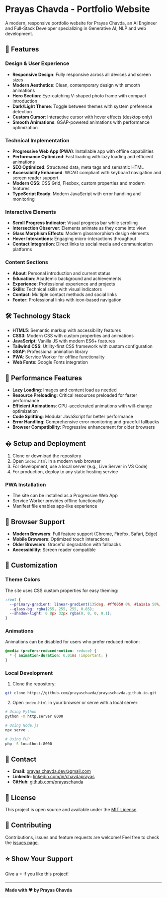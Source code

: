 # Prayas Chavda - Portfolio Website

A modern, responsive portfolio website for Prayas Chavda, an AI Engineer and Full-Stack Developer specializing in Generative AI, NLP and web development.

## 🌟 Features

### Design & User Experience
- **Responsive Design**: Fully responsive across all devices and screen sizes
- **Modern Aesthetics**: Clean, contemporary design with smooth animations
- **Hero Section**: Eye-catching V-shaped photo frame with compact introduction
- **Dark/Light Theme**: Toggle between themes with system preference detection
- **Custom Cursor**: Interactive cursor with hover effects (desktop only)
- **Smooth Animations**: GSAP-powered animations with performance optimization

### Technical Implementation
- **Progressive Web App (PWA)**: Installable app with offline capabilities
- **Performance Optimized**: Fast loading with lazy loading and efficient animations
- **SEO Optimized**: Structured data, meta tags and semantic HTML
- **Accessibility Enhanced**: WCAG compliant with keyboard navigation and screen reader support
- **Modern CSS**: CSS Grid, Flexbox, custom properties and modern features
- **TypeScript Ready**: Modern JavaScript with error handling and monitoring

### Interactive Elements
- **Scroll Progress Indicator**: Visual progress bar while scrolling
- **Intersection Observer**: Elements animate as they come into view
- **Glass Morphism Effects**: Modern glassmorphism design elements
- **Hover Interactions**: Engaging micro-interactions throughout
- **Contact Integration**: Direct links to social media and communication platforms

### Content Sections
- **About**: Personal introduction and current status
- **Education**: Academic background and achievements
- **Experience**: Professional experience and projects
- **Skills**: Technical skills with visual indicators
- **Contact**: Multiple contact methods and social links
- **Footer**: Professional links with icon-based navigation

## 🛠️ Technology Stack

- **HTML5**: Semantic markup with accessibility features
- **CSS3**: Modern CSS with custom properties and animations
- **JavaScript**: Vanilla JS with modern ES6+ features
- **Tailwind CSS**: Utility-first CSS framework with custom configuration
- **GSAP**: Professional animation library
- **PWA**: Service Worker for offline functionality
- **Web Fonts**: Google Fonts integration

## 🚀 Performance Features

- **Lazy Loading**: Images and content load as needed
- **Resource Preloading**: Critical resources preloaded for faster performance
- **Efficient Animations**: GPU-accelerated animations with will-change optimization
- **Code Splitting**: Modular JavaScript for better performance
- **Error Handling**: Comprehensive error monitoring and graceful fallbacks
- **Browser Compatibility**: Progressive enhancement for older browsers

## � Setup and Deployment

1. Clone or download the repository
2. Open `index.html` in a modern web browser
3. For development, use a local server (e.g., Live Server in VS Code)
4. For production, deploy to any static hosting service

### PWA Installation
- The site can be installed as a Progressive Web App
- Service Worker provides offline functionality
- Manifest file enables app-like experience

## 📱 Browser Support

- **Modern Browsers**: Full feature support (Chrome, Firefox, Safari, Edge)
- **Mobile Browsers**: Optimized touch interactions
- **Older Browsers**: Graceful degradation with fallbacks
- **Accessibility**: Screen reader compatible

## 🎨 Customization

### Theme Colors
The site uses CSS custom properties for easy theming:
```css
:root {
  --primary-gradient: linear-gradient(135deg, #ff0050 0%, #1a1a1a 50%, #00d4ff 100%);
  --glass-bg: rgba(255, 255, 255, 0.85);
  --shadow-light: 0 8px 32px rgba(0, 0, 0, 0.1);
}
```

### Animations
Animations can be disabled for users who prefer reduced motion:
```css
@media (prefers-reduced-motion: reduce) {
  * { animation-duration: 0.01ms !important; }
}
```

### Local Development

1. Clone the repository:
```bash
git clone https://github.com/prayaschavda/prayaschavda.github.io.git
```

2. Open `index.html` in your browser or serve with a local server:
```bash
# Using Python
python -m http.server 8000

# Using Node.js
npx serve .

# Using PHP
php -S localhost:8000
```

## 📧 Contact

- **Email**: prayas.chavda.dev@gmail.com
- **LinkedIn**: [linkedin.com/in/chavdaprayas](https://linkedin.com/in/chavdaprayas)
- **GitHub**: [github.com/prayaschavda](https://github.com/prayaschavda)

## 📄 License

This project is open source and available under the [MIT License](LICENSE).

## 🤝 Contributing

Contributions, issues and feature requests are welcome! Feel free to check the [issues page](https://github.com/prayaschavda/prayaschavda.github.io/issues).

## ⭐ Show Your Support

Give a ⭐️ if you like this project!

---

**Made with ❤️ by Prayas Chavda**

